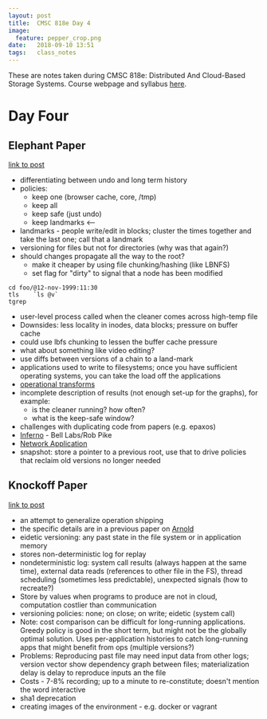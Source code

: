 ```yaml
---
layout: post
title:  CMSC 818e Day 4
image:
  feature: pepper_crop.png
date:   2018-09-10 13:51
tags:   class_notes
---
```


These are notes taken during CMSC 818e: Distributed And Cloud-Based Storage Systems. Course webpage and syllabus [here](http://triffid.cs.umd.edu/818/).

# Day Four

## Elephant Paper

[link to post](https://rebeccabilbro.github.io/elephant-file-system/)

 - differentiating between undo and long term history
 - policies:
    - keep one (browser cache, core, /tmp)
    - keep all
    - keep safe (just undo)
    - keep landmarks <--
 - landmarks - people write/edit in blocks; cluster the times together and take the last one; call that a landmark
 - versioning for files but not for directories (why was that again?)
 - should changes propagate all the way to the root?
    - make it cheaper by using file chunking/hashing (like LBNFS)
    - set flag for "dirty" to signal that a node has been modified

```
cd foo/@12-nov-1999:11:30
tls    `ls @v`
tgrep
```

 - user-level process called when the cleaner comes across high-temp file
 - Downsides: less locality in inodes, data blocks; pressure on buffer cache
 - could use lbfs chunking to lessen the buffer cache pressure
 - what about something like video editing?
 - use diffs between versions of a chain to a land-mark
 - applications used to write to filesystems; once you have sufficient operating systems, you can take the load off the applications
 - [operational transforms](https://en.wikipedia.org/wiki/Operational_transformation)
 - incomplete description of results (not enough set-up for the graphs), for example:
    - is the cleaner running? how often?
    - what is the keep-safe window?
 - challenges with duplicating code from papers (e.g. epaxos)
 - [Inferno](https://en.wikipedia.org/wiki/Inferno_(operating_system)) -  Bell Labs/Rob Pike
 - [Network Application](https://en.wikipedia.org/wiki/NetApp)
 - snapshot: store a pointer to a previous root, use that to drive policies that reclaim old versions no longer needed


## Knockoff Paper

[link to post](https://rebeccabilbro.github.io/knockoff/)

 - an attempt to generalize operation shipping
 - the specific details are in a previous paper on [Arnold](http://web.eecs.umich.edu/~ddevec/papers/devecsery14.pdf)
 - eidetic versioning: any past state in the file system or in application memory
 - stores non-deterministic log for replay
 - nondeterministic log: system call results (always happen at the same time), external data reads (references to other file in the FS), thread scheduling (sometimes less predictable), unexpected signals (how to recreate?)
 - Store by values when programs to produce are not in cloud, computation costlier than communication
 - versioning policies: none; on close; on write; eidetic (system call)
 - Note: cost comparison can be difficult for long-running applications. Greedy policy is good in the short term, but might not be the globally optimal solution. Uses per-application histories to catch long-running apps that might benefit from ops (multiple versions?)
 - Problems: Reproducing past file may need input data from other logs; version vector show dependency graph between files; materialization delay is delay to reproduce inputs an the file
 - Costs - 7-8% recording; up to a minute to re-constitute; doesn't mention the word interactive
 - sha1 deprecation
 - creating images of the environment - e.g. docker or vagrant
